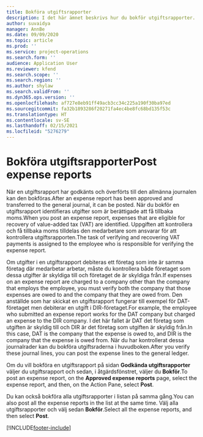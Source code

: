 ```yaml
---
title: Bokföra utgiftsrapporter
description: I det här ämnet beskrivs hur du bokför utgiftsrapporter.
author: suvaidya
manager: AnnBe
ms.date: 09/09/2020
ms.topic: article
ms.prod: ''
ms.service: project-operations
ms.search.form: ''
audience: Application User
ms.reviewer: kfend
ms.search.scope: ''
ms.search.region: ''
ms.author: shylaw
ms.search.validFrom: ''
ms.dyn365.ops.version: ''
ms.openlocfilehash: af727e8eb91ff49acb3cc34c225a190f30ba97ed
ms.sourcegitcommit: fa32b1893286f20271fa4ec4be8fc68bd135f53c
ms.translationtype: HT
ms.contentlocale: sv-SE
ms.lasthandoff: 02/15/2021
ms.locfileid: "5276279"
---
```

# <a name="post-expense-reports"></a><span data-ttu-id="b897e-103">Bokföra utgiftsrapporter</span><span class="sxs-lookup"><span data-stu-id="b897e-103">Post expense reports</span></span>

<span data-ttu-id="b897e-104">När en utgiftsrapport har godkänts och överförts till den allmänna journalen kan den bokföras.</span><span class="sxs-lookup"><span data-stu-id="b897e-104">After an expense report has been approved and transferred to the general journal, it can be posted.</span></span> <span data-ttu-id="b897e-105">När du bokför en utgiftsrapport identifieras utgifter som är berättigade att få tillbaka moms.</span><span class="sxs-lookup"><span data-stu-id="b897e-105">When you post an expense report, expenses that are eligible for recovery of value-added tax (VAT) are identified.</span></span> <span data-ttu-id="b897e-106">Uppgiften att kontrollera och få tillbaka moms tilldelas den medarbetare som ansvarar för att kontrollera utgiftsrapporten.</span><span class="sxs-lookup"><span data-stu-id="b897e-106">The task of verifying and recovering VAT payments is assigned to the employee who is responsible for verifying the expense report.</span></span>

<span data-ttu-id="b897e-107">Om utgifter i en utgiftsrapport debiteras ett företag som inte är samma företag där medarbetar arbetar, måste du kontrollera både företaget som dessa utgifter är skyldiga till och företaget de är skyldiga från.</span><span class="sxs-lookup"><span data-stu-id="b897e-107">If expenses on an expense report are charged to a company other than the company that employs the employee, you must verify both the company that those expenses are owed to and the company that they are owed from.</span></span> <span data-ttu-id="b897e-108">Den anställde som har skickat en utgiftsrapport fungerar till exempel för DAT-företaget men debiterar en utgift i DIR-företaget.</span><span class="sxs-lookup"><span data-stu-id="b897e-108">For example, the employee who submitted an expense report works for the DAT company but charged an expense to the DIR company.</span></span> <span data-ttu-id="b897e-109">I det här fallet är DAT det företag som utgiften är skyldig till och DIR är det företag som utgiften är skyldig från.</span><span class="sxs-lookup"><span data-stu-id="b897e-109">In this case, DAT is the company that the expense is owed to, and DIR is the company that the expense is owed from.</span></span> <span data-ttu-id="b897e-110">När du har kontrollerat dessa journalrader kan du bokföra utgiftsraderna i huvudboken.</span><span class="sxs-lookup"><span data-stu-id="b897e-110">After you verify these journal lines, you can post the expense lines to the general ledger.</span></span>

<span data-ttu-id="b897e-111">Om du vill bokföra en utgiftsrapport på sidan **Godkända utgiftsrapporter** väljer du utgiftsrapport och sedan, i åtgärdsfönstret, väljer du **Bokför**.</span><span class="sxs-lookup"><span data-stu-id="b897e-111">To post an expense report, on the **Approved expense reports** page, select the expense report, and then, on the Action Pane, select **Post**.</span></span>

<span data-ttu-id="b897e-112">Du kan också bokföra alla utgiftsrapporter i listan på samma gång.</span><span class="sxs-lookup"><span data-stu-id="b897e-112">You can also post all the expense reports in the list at the same time.</span></span> <span data-ttu-id="b897e-113">Välj alla utgiftsrapporter och välj sedan **Bokför**.</span><span class="sxs-lookup"><span data-stu-id="b897e-113">Select all the expense reports, and then select **Post**.</span></span>


[!INCLUDE[footer-include](../includes/footer-banner.md)]